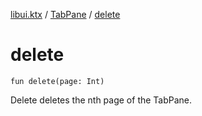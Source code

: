 [libui.ktx](../README.md) / [TabPane](README.md) / [delete](delete.md)

# delete

`fun delete(page: Int)`

Delete deletes the nth page of the TabPane.
